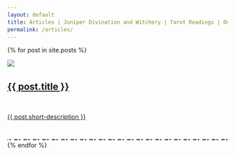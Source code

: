 ```yaml
---
layout: default
title: Articles | Juniper Divination and Witchery | Tarot Readings | Online Tarot Card Reading
permalink: /articles/
---
```


{% for post in site.posts %}
  <article>
    <img src="/assets/img/article/{{post.img}}">
    <a href="{{ post.url }}">
    <h1>
      {{ post.title }}
    </h1>
    <br class="hide-on-mobile">
    <p class="no-padding-bottom">{{ post.short-description }}</p>
    </a>
  </article>
<br>
<img src="/assets/img/divider.svg">
{% endfor %}
